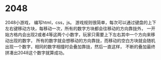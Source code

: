 # 2048
2048小游戏，
编写html，css，js。
游戏规则很简单，每次可以通过键盘的上下左右键移动方块，每移动一次，所有的数字方块都会往移动的方向靠拢外，
一开始方格内会出现2或者4等这两个小数字，玩家只需要上下左右其中一个方向来移动出现的数字，
所有的数字就会想移动的方向靠拢，而移动的空白方块就会随机出现一个数字，相同的数字相撞时会叠加靠拢，然后一直这样，
不断的叠加最终拼凑出2048这个数字就算成功。
